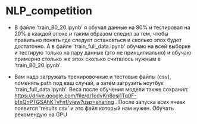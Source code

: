 # NLP_competition

* В файле 'train_80_20.ipynb' я обучал данные на 80% и тестировал на 20% в каждой эпохе и таким образом следил за тем, чтобы правильно понять где следует остановться и сколько эпох будет достаточно. А в файле 'train_full_data.ipynb' обучаю на всей выборке и тестирую только на пару данных (это не принципиально) и обучаю примерно столько же эпох сколько считалось нужным в 'train_80_20.ipynb'.

* Вам надо загружать тренировочные и тестовые файлы (csv), поменять path под ваш случай, а затем загрузить ноутбук 'train_full_data.ipynb'. Веса после обучения модели также сохранил: https://drive.google.com/file/d/1cdvKn8osj1Tq0F-bfxQnPTGSAhKTvFnf/view?usp=sharing . После запуска всех ячеек появится 'results.csv' и это файл который нам нужен. Обучать рекомендую на GPU
  

